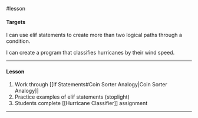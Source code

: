 #lesson 

#### Targets
I can use elif statements to create more than two logical paths through a condition.

I can create a program that classifies hurricanes by their wind speed.

---
#### Lesson
1. Work through [[If Statements#Coin Sorter Analogy|Coin Sorter Analogy]]
2. Practice examples of elif statements (stoplight)
3. Students complete [[Hurricane Classifier]] assignment
---

